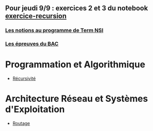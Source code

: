 ## Pour jeudi 9/9 : exercices 2 et 3 du notebook [exercice-recursion](https://github.com/thfruchart/tnsi/blob/main/01/exercices_recursion.ipynb)

### [Les notions au programme de Term NSI](https://github.com/thfruchart/tnsi/blob/main/NSI-entr%C3%A9es-pr%C3%A9pond%C3%A9rantes.pdf)
### [Les épreuves du BAC](https://github.com/thfruchart/tnsi/blob/main/D%C3%A9finition%20Epreuve%20Term.pdf)
# Programmation et Algorithmique
* [Récursivité](https://github.com/thfruchart/tnsi/tree/main/01)


# Architecture Réseau et Systèmes d'Exploitation
* [Routage](https://github.com/thfruchart/tnsi/tree/main/23)
